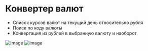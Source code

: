 # Конвертер валют
* Список курсов валют на текущий день относительно рубля
* Поиск по коду валюты
* Конвертация из рублей в выбранную валюту и наоборот

![image](https://github.com/arclyte1/ExchangeRates/assets/73096708/53db71e2-6a89-49a5-a51c-156db3137195)
![image](https://github.com/arclyte1/ExchangeRates/assets/73096708/2d684a09-e2b8-46ca-af28-f5b65e11591c)
